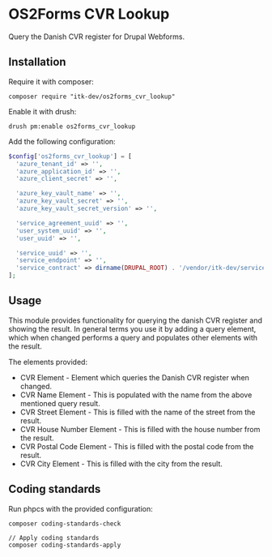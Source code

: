 # OS2Forms CVR Lookup

Query the Danish CVR register for Drupal Webforms.

## Installation

Require it with composer:
```shell
composer require "itk-dev/os2forms_cvr_lookup"
```

Enable it with drush:
```shell
drush pm:enable os2forms_cvr_lookup
```

Add the following configuration:

```php
$config['os2forms_cvr_lookup'] = [
  'azure_tenant_id' => '',
  'azure_application_id' => '',
  'azure_client_secret' => '',

  'azure_key_vault_name' => '',
  'azure_key_vault_secret' => '',
  'azure_key_vault_secret_version' => '',

  'service_agreement_uuid' => '',
  'user_system_uuid' => '',
  'user_uuid' => '',

  'service_uuid' => '',
  'service_endpoint' => '',
  'service_contract' => dirname(DRUPAL_ROOT) . '/vendor/itk-dev/serviceplatformen/resources/online-service-contract/wsdl/context/OnlineService.wsdl',
];
```

## Usage

This module provides functionality for querying the danish CVR register and showing the result.
In general terms you use it by adding a query element, which when changed performs a query and
populates other elements with the result.

The elements provided:

* CVR Element - Element which queries the Danish CVR register when changed.
* CVR Name Element - This is populated with the name from the above mentioned query result.
* CVR Street Element - This is filled with the name of the street from the result.
* CVR House Number Element - This is filled with the house number from the result.
* CVR Postal Code Element - This is filled with the postal code from the result.
* CVR City Element - This is filled with the city from the result.

## Coding standards

Run phpcs with the provided configuration:

```shell
composer coding-standards-check

// Apply coding standards
composer coding-standards-apply
```
